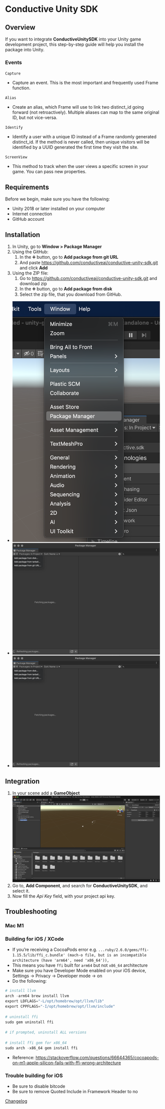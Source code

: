# Conductive Unity SDK

## Overview

If you want to integrate **ConductiveUnitySDK** into your Unity game development project, this step-by-step guide will help you install the package into Unity.

### Events

`Capture`

- Capture an event. This is the most important and frequently used Frame function.

`Alias`

- Create an alias, which Frame will use to link two distinct_id going forward (not retroactively). Multiple aliases can map to the same original ID, but not vice-versa.

`Identify`

- Identify a user with a unique ID instead of a Frame randomly generated distinct_id. If the method is never called, then unique visitors will be identified by a UUID generated the first time they visit the site.

`ScreenView`

- This method to track when the user views a specific screen in your game. You can pass new properties.

## Requirements

Before we begin, make sure you have the following:

- Unity 2018 or later installed on your computer
- Internet connection
- GitHub account

## Installation

1. In Unity, go to **Window > Package Manager**  
2. Using the GitHub:
    1. In the ➕ button, go to **Add package from git URL**
    2. And paste <https://github.com/conductiveai/conductive-unity-sdk.git> and click **Add**
3. Using the ZIP file:
    1. Go to <https://github.com/conductiveai/conductive-unity-sdk.git> and download zip
    2. In the ➕ button, go to **Add package from disk**
    3. Select the zip file, that you download from GitHub.

- ![Step 1](./.github/step1.png)
- ![Step 2](./.github/step2.png)
- ![Step 3](./.github/step2.png)

## Integration

1. In your scene add a **GameObject**
![Add Game Object](./.github/add-game-object.png)
2. Go to, **Add Component**, and search for **ConductiveUnitySDK**, and select it.
3. Now fill the *Api Key* field, with your project api key.

## Troubleshooting

### Mac M1

### ************************************************Building for iOS / XCode************************************************

- If you’re receiving a CocoaPods error e.g. `...ruby/2.6.0/gems/ffi-1.15.5/lib/ffi_c.bundle' (mach-o file, but is an incompatible architecture (have 'arm64', need 'x86_64')),`
- This means you have `ffi` built for `arm64` but not `x86_64` architecture
- Make sure you have Developer Mode enabled on your iOS device, Settings → Privacy → Developer mode → on
- Do the following:

```python
# install llvm
arch -arm64 brew install llvm
export LDFLAGS="-L/opt/homebrew/opt/llvm/lib"
export CPPFLAGS="-I/opt/homebrew/opt/llvm/include"

# uninstall ffi
sudo gem uninstall ffi

# if prompted, uninstall ALL versions

# install ffi gem for x86_64
sudo arch -x86_64 gem install ffi
```

- Reference: <https://stackoverflow.com/questions/66644365/cocoapods-on-m1-apple-silicon-fails-with-ffi-wrong-architecture>

### Trouble building for iOS

- Be sure to disable bitcode
- Be sure to remove Quoted Include in Framework Header to no

[Changelog](CHANGELOG.md)
